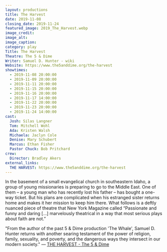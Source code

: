 ```yaml
---
layout: productions
title: The Harvest
date: 2019-11-08
closing_date: 2019-11-24
featured_image: 2019_The_Harvest.webp
image_credit: 
image_alt:
image_caption:
category: play
Title: The Harvest
Theatre: The 5 & Dime
Writer: Samuel D. Hunter - wiki
Website: https://www.the5anddime.org/the-harvest
showtimes: 
  - 2019-11-08 20:00:00
  - 2019-11-09 20:00:00
  - 2019-11-11 20:00:00
  - 2019-11-15 20:00:00
  - 2019-11-16 20:00:00
  - 2019-11-17 14:00:00
  - 2019-11-22 20:00:00
  - 2019-11-23 20:00:00
  - 2019-11-24 14:00:00
cast:
  Josh: Silas Langner
  Tom: Mitchell Wohl
  Ada: Kristen Walsh
  Michaela: Jaclyn Cole
  Denise: Mary Schubert
  Marcus: Ethan Fisher
  Pastor Chuck: Bob Pritchard
crew:
  Director: Bradley Akers
external_links:
  THE HARVEST: https://www.the5anddime.org/the-harvest
---
```

In the basement of a small evangelical church in southeastern Idaho, a group of young missionaries is preparing to go to the Middle East. One of them – a young man who has recently lost his father – has bought a one-way ticket. But his plans are complicated when his estranged sister returns home and makes it her mission to keep him there. What follows is a deftly nuanced piece of theatre that New York Magazine called “Passionate and funny and daring […] marvelously theatrical in a way that most serious plays about faith are not.”

"From the author of the past 5 & Dime production 'The Whale', Samuel D. Hunter returns with another searing testament of the power of religion, family, sexuality, and poverty, and the dangerous ways they intersect in our modern society." — [THE HARVEST - The 5 & Dime](https://www.the5anddime.org/the-harvest)
